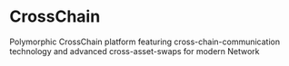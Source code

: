 # CrossChain
Polymorphic CrossChain platform featuring cross-chain-communication technology and advanced cross-asset-swaps for modern Network

